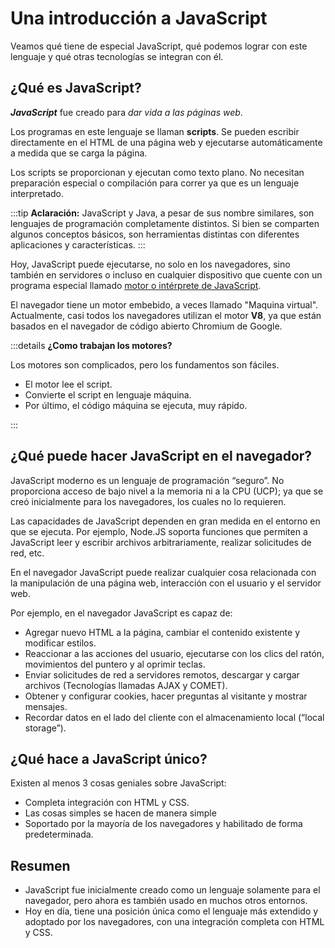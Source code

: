 # Una introducción a JavaScript

Veamos qué tiene de especial JavaScript, qué podemos lograr con este lenguaje y qué otras tecnologías se integran con él.

## ¿Qué es JavaScript?

**_JavaScript_** fue creado para _dar vida a las páginas web_.

Los programas en este lenguaje se llaman **scripts**. Se pueden escribir directamente en el HTML de una página web y ejecutarse automáticamente a medida que se carga la página.

Los scripts se proporcionan y ejecutan como texto plano. No necesitan preparación especial o compilación para correr ya que es un lenguaje interpretado.

:::tip
**Aclaración:** JavaScript y Java, a pesar de sus nombre similares, son lenguajes de programación completamente distintos. Si bien se comparten algunos conceptos básicos, son herramientas distintas con diferentes aplicaciones y características.
:::

Hoy, JavaScript puede ejecutarse, no solo en los navegadores, sino también en servidores o incluso en cualquier dispositivo que cuente con un programa especial llamado [motor o intérprete de JavaScript](https://es.wikipedia.org/wiki/Int%C3%A9rprete_de_JavaScript).

El navegador tiene un motor embebido, a veces llamado "Maquina virtual". Actualmente, casi todos los navegadores utilizan el motor **V8**, ya que están basados en el navegador de código abierto Chromium de Google.

:::details
**¿Como trabajan los motores?**

Los motores son complicados, pero los fundamentos son fáciles.

- El motor lee el script.
- Convierte el script en lenguaje máquina.
- Por último, el código máquina se ejecuta, muy rápido.

:::

## ¿Qué puede hacer JavaScript en el navegador?

JavaScript moderno es un lenguaje de programación “seguro”. No proporciona acceso de bajo nivel a la memoria ni a la CPU (UCP); ya que se creó inicialmente para los navegadores, los cuales no lo requieren.

Las capacidades de JavaScript dependen en gran medida en el entorno en que se ejecuta. Por ejemplo, Node.JS soporta funciones que permiten a JavaScript leer y escribir archivos arbitrariamente, realizar solicitudes de red, etc.

En el navegador JavaScript puede realizar cualquier cosa relacionada con la manipulación de una página web, interacción con el usuario y el servidor web.

Por ejemplo, en el navegador JavaScript es capaz de:

- Agregar nuevo HTML a la página, cambiar el contenido existente y modificar estilos.
- Reaccionar a las acciones del usuario, ejecutarse con los clics del ratón, movimientos del puntero y al oprimir teclas.
- Enviar solicitudes de red a servidores remotos, descargar y cargar archivos (Tecnologías llamadas AJAX y COMET).
- Obtener y configurar cookies, hacer preguntas al visitante y mostrar mensajes.
- Recordar datos en el lado del cliente con el almacenamiento local (“local storage”).

## ¿Qué hace a JavaScript único?

Existen al menos 3 cosas geniales sobre JavaScript:

- Completa integración con HTML y CSS.
- Las cosas simples se hacen de manera simple
- Soportado por la mayoría de los navegadores y habilitado de forma predeterminada.

## Resumen

- JavaScript fue inicialmente creado como un lenguaje solamente para el navegador, pero ahora es también usado en muchos otros entornos.
- Hoy en día, tiene una posición única como el lenguaje más extendido y adoptado por los navegadores, con una integración completa con HTML y CSS.
